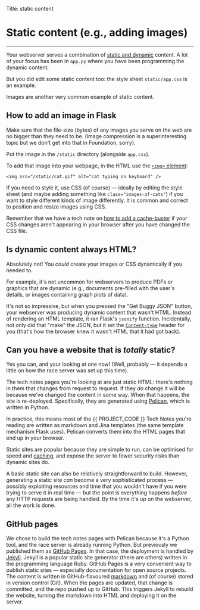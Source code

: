 Title: static content


# Static content (e.g., adding images)

---

Your webserver serves a combination of [static and dynamic](static-vs-dynamic)
content. A lot of your focus has been in `app.py` where you have been
programming the dynamic content.

But you did edit some static content too: the style sheet `static/app.css`
is an example.

Images are another very common example of static content.


## How to add an image in Flask

Make sure that the file-size (bytes) of any images you serve on the web are no
bigger than they need to be. (Image compression is a superinteresting topic
but we don't get into that in Foundation, sorry).

Put the image in the `/static` directory (alongside `app.css`).

To add that image into your webpage, in the HTML use the 
[`<img>` element](https://developer.mozilla.org/en-US/docs/Web/HTML/Element/img):

    <img src="/static/cat.gif" alt="cat typing on keyboard" />

If you need to style it, use CSS (of course) — ideally by editing the style
sheet (and maybe adding something like `class="images-of-cats"`) if you want to
style different kinds of image differently. It is common and correct to
position and resize images using CSS.

Remember that we have a tech note on
[how to add a cache-buster](cache-busting-css)
if your CSS changes aren't appearing in your browser after you have changed
the CSS file.


## Is dynamic content always HTML?

Absolutely not! You _could_ create your images or CSS dynamically if you needed
to.

For example, it's not uncommon for webservers to produce PDFs or graphics that
are dynamic (e.g., documents pre-filled with the user's details, or images
containing graph plots of data).

It's not so impressive, but when you pressed the "Get Buggy JSON" button, your
webserver was producing dynamic content that wasn't HTML. Instead of rendering
an HTML template, it ran Flask's `jsonify` function. Incidentally, not only did
that "make" the JSON, but it set the
[`Content-type`](https://developer.mozilla.org/en-US/docs/Web/HTTP/Headers/Content-Type)
header for you (that's how the browser knew it wasn't HTML that it had got
back).

## Can you have a website that is _totally_ static?

Yes you can, and your looking at one now! (Well, probably — it depends a little
on how the race server was set up this time).

The tech notes pages you're looking at are just static HTML: there's nothing in
them that changes from request to request. If they _do_ change it will be because
we've changed the content in some way. When that happens, the site is
re-deployed. Specifically, they are  generated using
[Pelican](https://getpelican.com), which is written in Python.

In practice, this means most of the {{ PROJECT_CODE }} Tech Notes you're
reading are written as markdown and Jina templates (the same template
mechanism Flask uses). Pelican converts them into the HTML pages that end up
in your browser.

Static sites are popular because they are simple to run, can be optimised for
speed and [caching](cache-busting-css), and expose the server to fewer security
risks than dynamic sites do.

A basic static site can also be relatively straightforward to build. However,
generating a static site _can_ become a very sophisticated process — possibly
exploiting resources and time that you wouldn't have if you were trying to
serve it in real time — but the point is everything happens _before_ any HTTP
requests are being handled. By the time it's up on the webserver, all the work
is done.

## GitHub pages

We chose to build the tech notes pages with Pelican because it's a Python tool,
and the race server is already running Python. But previously we published them
as [GitHub Pages](https://pages.github.com). In that case, the deployment is
handled by [Jekyll](https://jekyllrb.com). Jekyll is a popular static site
generator (there are others) written in the programming language Ruby. 
GitHub Pages is a very convenient way to publish static sites — especially
documentation for open source projects. The content is written in
GitHub-flavoured [markdown](https://github.github.com/gfm/) and (of course)
stored in version control (Git). When the pages are updated, that change is
committed, and the repo pushed up to GitHub. This triggers Jekyll to rebuild
the website, turning the markdown into HTML and deploying it on the server.

